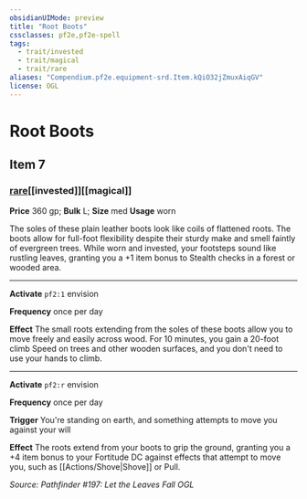 ```yaml
---
obsidianUIMode: preview
title: "Root Boots"
cssclasses: pf2e,pf2e-spell
tags:
  - trait/invested
  - trait/magical
  - trait/rare
aliases: "Compendium.pf2e.equipment-srd.Item.kQiO32jZmuxAiqGV"
license: OGL
---
```

# Root Boots
## Item 7
### [rare](rare.md "Rare Rarity Trait")[[invested]][[magical]]


**Price** 360 gp; 
**Bulk** L; **Size** med
**Usage** worn

The soles of these plain leather boots look like coils of flattened roots. The boots allow for full-foot flexibility despite their sturdy make and smell faintly of evergreen trees. While worn and invested, your footsteps sound like rustling leaves, granting you a +1 item bonus to Stealth checks in a forest or wooded area.

* * *

**Activate** `pf2:1` envision

**Frequency** once per day

**Effect** The small roots extending from the soles of these boots allow you to move freely and easily across wood. For 10 minutes, you gain a 20-foot climb Speed on trees and other wooden surfaces, and you don't need to use your hands to climb.

* * *

**Activate** `pf2:r` envision

**Frequency** once per day

**Trigger** You're standing on earth, and something attempts to move you against your will

**Effect** The roots extend from your boots to grip the ground, granting you a +4 item bonus to your Fortitude DC against effects that attempt to move you, such as [[Actions/Shove|Shove]] or Pull.

*Source: Pathfinder #197: Let the Leaves Fall*
*OGL*